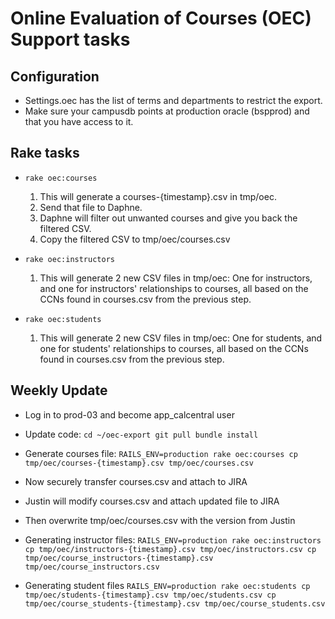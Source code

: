 # Online Evaluation of Courses (OEC) Support tasks

## Configuration

* Settings.oec has the list of terms and departments to restrict the export.
* Make sure your campusdb points at production oracle (bspprod) and that you have access to it.

## Rake tasks

* `rake oec:courses`
    1. This will generate a courses-{timestamp}.csv in tmp/oec.
    2. Send that file to Daphne.
    3. Daphne will filter out unwanted courses and give you back the filtered CSV.
    4. Copy the filtered CSV to tmp/oec/courses.csv

* `rake oec:instructors`
    1. This will generate 2 new CSV files in tmp/oec: One for instructors, and one for instructors' relationships to courses, all based on the CCNs found in courses.csv from the previous step.

* `rake oec:students`
    1. This will generate 2 new CSV files in tmp/oec: One for students, and one for students' relationships to courses, all based on the CCNs found in courses.csv from the previous step.

## Weekly Update

* Log in to prod-03 and become app_calcentral user

* Update code:
`
cd ~/oec-export
git pull
bundle install
`

* Generate courses file:
`
RAILS_ENV=production rake oec:courses
cp tmp/oec/courses-{timestamp}.csv tmp/oec/courses.csv
`

* Now securely transfer courses.csv and attach to JIRA
* Justin will modify courses.csv and attach updated file to JIRA
* Then overwrite tmp/oec/courses.csv with the version from Justin

* Generating instructor files:
`RAILS_ENV=production rake oec:instructors
cp tmp/oec/instructors-{timestamp}.csv tmp/oec/instructors.csv
cp tmp/oec/course_instructors-{timestamp}.csv tmp/oec/course_instructors.csv
`

* Generating student files
`RAILS_ENV=production rake oec:students
cp tmp/oec/students-{timestamp}.csv tmp/oec/students.csv
cp tmp/oec/course_students-{timestamp}.csv tmp/oec/course_students.csv
`
